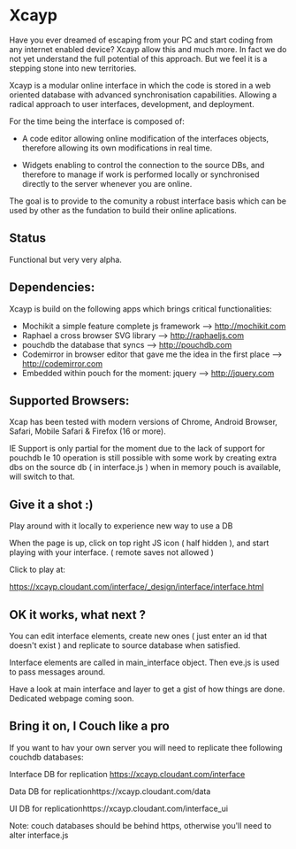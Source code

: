 Xcayp
=====

Have you ever dreamed of escaping from your PC and start coding from any internet enabled device? Xcayp allow this and much more.
In fact we do not yet understand the full potential of this approach. But we feel it is a stepping stone into new 
territories. 

Xcayp is a modular online interface in which the code is stored in a web oriented database with advanced 
synchronisation capabilities. Allowing a radical approach to user interfaces, development, and deployment.  

For the time being the interface is composed of:

 - A code editor allowing online modification of the interfaces objects, therefore allowing its own modifications in real 
time.

 - Widgets enabling to control the connection to the source DBs, and therefore to manage if work is performed locally 
or synchronised directly to the server whenever you are online.


The goal is to provide to the comunity  a robust interface basis which can be used by other as the fundation to build 
their online aplications.

Status
------

Functional but very very alpha.

Dependencies:
-------------
Xcayp is build on the following apps which brings critical functionalities:
- Mochikit a simple feature complete js framework    					 --> http://mochikit.com
- Raphael a cross browser SVG library										 --> http://raphaeljs.com
- pouchdb the database that syncs											 --> http://pouchdb.com
- Codemirror in browser editor that gave me the idea in the first place		 --> http://codemirror.com
- Embedded within pouch for the moment: jquery								 --> http://jquery.com

Supported Browsers:
------------------
Xcap has been tested with modern versions of Chrome, Android Browser, Safari, Mobile Safari & Firefox (16 or more). 

IE Support is only partial for the moment due to the lack of support for pouchdb
Ie 10 operation is still possible with some work by creating extra dbs on the source db ( in interface.js ) when in memory pouch is available, will switch to that.


Give it a shot :)
----------------

Play around with it locally to experience new way to use a DB 

When the page is up, click on top right JS icon ( half hidden ), and start playing with your interface.
( remote saves not allowed )

Click to play at:

https://xcayp.cloudant.com/interface/_design/interface/interface.html


OK it works, what next ?
------------------------

You can edit interface elements, create new ones ( just enter an id that doesn't exist ) and replicate to source database when satisfied.

Interface elements are called in main_interface object. Then eve.js is used to pass messages around.

Have a look at main interface and layer to get a gist of how things are done.
Dedicated webpage coming soon.



Bring it on, I Couch like a pro
-------------------------------

If you want to hav your own server you will need to replicate thee following couchdb databases:

Interface DB for replication https://xcayp.cloudant.com/interface

Data DB for replicationhttps://xcayp.cloudant.com/data

UI DB for replicationhttps://xcayp.cloudant.com/interface_ui

Note: couch databases should be behind https, otherwise you'll need to alter interface.js


